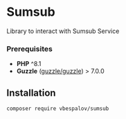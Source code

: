 # Sumsub

Library to interact with Sumsub Service

### Prerequisites

* **PHP** ^8.1
* **Guzzle** ([guzzle/guzzle](https://github.com/guzzle/guzzle)) > 7.0.0

## Installation

`composer require vbespalov/sumsub`
